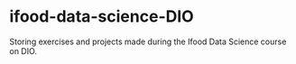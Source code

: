 # ifood-data-science-DIO
Storing exercises and projects made during the Ifood Data Science course on DIO.
